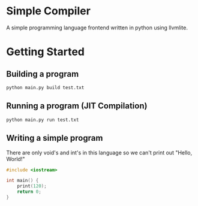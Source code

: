 # Simple Compiler
A simple programming language frontend written in python using llvmlite.

# Getting Started
## Building a program
```
python main.py build test.txt
```

## Running a program (JIT Compilation)
```
python main.py run test.txt
```

## Writing a simple program
There are only void's and int's in this language so we can't print out "Hello, World!"
```c++
#include <iostream>

int main() {
    print(120);
    return 0;
}
```
